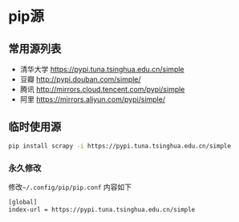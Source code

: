# pip源

## 常用源列表

- 清华大学 https://pypi.tuna.tsinghua.edu.cn/simple
- 豆瓣 http://pypi.douban.com/simple/
- 腾讯 http://mirrors.cloud.tencent.com/pypi/simple
- 阿里 https://mirrors.aliyun.com/pypi/simple/

## 临时使用源

```bash
pip install scrapy -i https://pypi.tuna.tsinghua.edu.cn/simple
```

### 永久修改

修改`~/.config/pip/pip.conf`
内容如下
```bash
[global]
index-url = https://pypi.tuna.tsinghua.edu.cn/simple

```